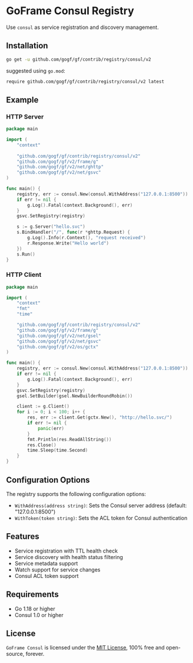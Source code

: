 # GoFrame Consul Registry

Use `consul` as service registration and discovery management.

## Installation
```bash
go get -u github.com/gogf/gf/contrib/registry/consul/v2
```
suggested using `go.mod`:
```bash
require github.com/gogf/gf/contrib/registry/consul/v2 latest
```

## Example

### HTTP Server
```go
package main

import (
    "context"
    
    "github.com/gogf/gf/contrib/registry/consul/v2"
    "github.com/gogf/gf/v2/frame/g"
    "github.com/gogf/gf/v2/net/ghttp"
    "github.com/gogf/gf/v2/net/gsvc"
)

func main() {
    registry, err := consul.New(consul.WithAddress("127.0.0.1:8500"))
    if err != nil {
        g.Log().Fatal(context.Background(), err)
    }
    gsvc.SetRegistry(registry)

    s := g.Server("hello.svc")
    s.BindHandler("/", func(r *ghttp.Request) {
        g.Log().Info(r.Context(), "request received")
        r.Response.Write("Hello world")
    })
    s.Run()
}
```

### HTTP Client
```go
package main

import (
    "context"
    "fmt"
    "time"

    "github.com/gogf/gf/contrib/registry/consul/v2"
    "github.com/gogf/gf/v2/frame/g"
    "github.com/gogf/gf/v2/net/gsel"
    "github.com/gogf/gf/v2/net/gsvc"
    "github.com/gogf/gf/v2/os/gctx"
)

func main() {
    registry, err := consul.New(consul.WithAddress("127.0.0.1:8500"))
    if err != nil {
        g.Log().Fatal(context.Background(), err)
    }
    gsvc.SetRegistry(registry)
    gsel.SetBuilder(gsel.NewBuilderRoundRobin())

    client := g.Client()
    for i := 0; i < 100; i++ {
        res, err := client.Get(gctx.New(), "http://hello.svc/")
        if err != nil {
            panic(err)
        }
        fmt.Println(res.ReadAllString())
        res.Close()
        time.Sleep(time.Second)
    }
}
```

## Configuration Options

The registry supports the following configuration options:

- `WithAddress(address string)`: Sets the Consul server address (default: "127.0.0.1:8500")
- `WithToken(token string)`: Sets the ACL token for Consul authentication

## Features

- Service registration with TTL health check
- Service discovery with health status filtering
- Service metadata support
- Watch support for service changes
- Consul ACL token support

## Requirements

- Go 1.18 or higher
- Consul 1.0 or higher

## License

`GoFrame Consul` is licensed under the [MIT License](../../../LICENSE), 100% free and open-source, forever.
